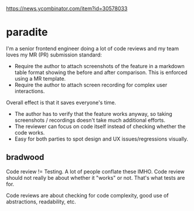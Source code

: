 
https://news.ycombinator.com/item?id=30578033

# paradite

I'm a senior frontend engineer doing a lot of code reviews and my team loves my MR (PR) submission standard:

- Require the author to attach screenshots of the feature in a markdown table format showing the before and after comparison. This is enforced using a MR template.
- Require the author to attach screen recording for complex user interactions.

Overall effect is that it saves everyone's time.

- The author has to verify that the feature works anyway, so taking screenshots / recordings doesn't take much additional efforts.
- The reviewer can focus on code itself instead of checking whether the code works.
- Easy for both parties to spot design and UX issues/regressions visually.

## bradwood

Code review != Testing.
A lot of people conflate these IMHO. Code review should not really be about whether it "works" or not. That's what tests are for.

Code reviews are about checking for code complexity, good use of abstractions, readability, etc.
